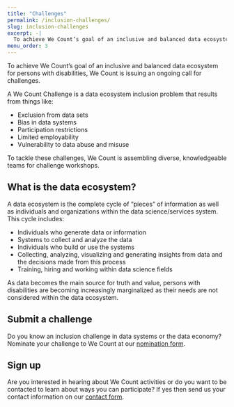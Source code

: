 ```yaml
---
title: "Challenges"
permalink: /inclusion-challenges/
slug: inclusion-challenges
excerpt: -|
  To achieve We Count’s goal of an inclusive and balanced data ecosystem for persons with disabilities, We Count is issuing an ongoing call for challenges. A We Count…
menu_order: 3
---
```

To achieve We Count’s goal of an inclusive and balanced data ecosystem for persons with disabilities, We Count is issuing an ongoing call for challenges.

A We Count Challenge is a data ecosystem inclusion problem that results from things like:

*   Exclusion from data sets
*   Bias in data systems
*   Participation restrictions
*   Limited employability
*   Vulnerability to data abuse and misuse

To tackle these challenges, We Count is assembling diverse, knowledgeable teams for challenge workshops.

## What is the data ecosystem?

A data ecosystem is the complete cycle of “pieces” of information as well as individuals and organizations within the data science/services system. This cycle includes:

*   Individuals who generate data or information
*   Systems to collect and analyze the data
*   Individuals who build or use the systems
*   Collecting, analyzing, visualizing and generating insights from data and the decisions made from this process
*   Training, hiring and working within data science fields

As data becomes the main source for truth and value, persons with disabilities are becoming increasingly marginalized as their needs are not considered within the data ecosystem.

## Submit a challenge

Do you know an inclusion challenge in data systems or the data economy? Nominate your challenge to We Count at our [nomination form](https://forms.gle/bcsvB48o6amgusdq6).

## Sign up

Are you interested in hearing about We Count activities or do you want to be contacted to learn about ways you can participate? If yes then send us your contact information on our [contact form](https://forms.gle/WuCk59iQtiRX3sLC7).
